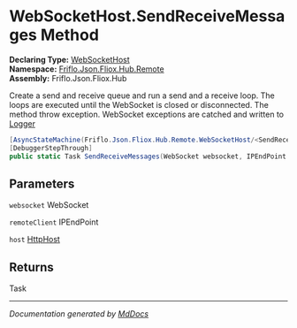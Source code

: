 ﻿<!--  
  <auto-generated>   
    The contents of this file were generated by a tool.  
    Changes to this file may be list if the file is regenerated  
  </auto-generated>   
-->

# WebSocketHost.SendReceiveMessages Method

**Declaring Type:** [WebSocketHost](../index.md)  
**Namespace:** [Friflo.Json.Fliox.Hub.Remote](../../index.md)  
**Assembly:** Friflo.Json.Fliox.Hub

Create a send and receive queue and run a send and a receive loop. The loops are executed until the WebSocket is closed or disconnected. The method  throw exception. WebSocket exceptions are catched and written to [Logger](../../../Host/FlioxHub/properties/Logger.md)

```csharp
[AsyncStateMachine(Friflo.Json.Fliox.Hub.Remote.WebSocketHost/<SendReceiveMessages>d__18)]
[DebuggerStepThrough]
public static Task SendReceiveMessages(WebSocket websocket, IPEndPoint remoteClient, HttpHost host);
```

## Parameters

`websocket`  WebSocket

`remoteClient`  IPEndPoint

`host`  [HttpHost](../../HttpHost/index.md)

## Returns

Task

___

*Documentation generated by [MdDocs](https://github.com/ap0llo/mddocs)*
